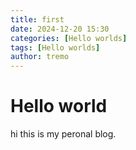 ```yaml
---
title: first
date: 2024-12-20 15:30
categories: [Hello worlds]
tags: [Hello worlds]
author: tremo
---
```

# Hello world
hi this is my peronal blog.